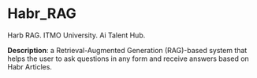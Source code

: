 # Habr_RAG
Harb RAG. ITMO University. Ai Talent Hub.

<b>Description</b>: a Retrieval-Augmented Generation (RAG)-based system that helps the user to ask questions in any form and receive answers based on Habr Articles.

